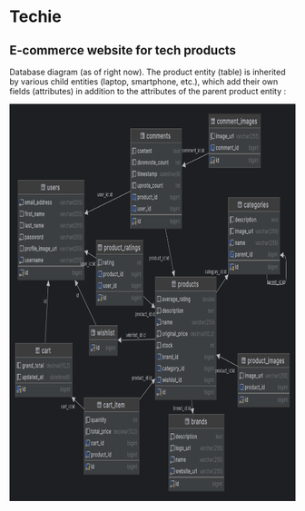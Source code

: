 # Techie
## E-commerce website for tech products

Database diagram (as of right now). The product entity (table) is inherited by various child entities (laptop, smartphone, etc.), which add their own fields (attributes) in addition to the attributes of the parent product entity :

<img src="src/main/resources/static/images/diagram.png" alt="Database Diagram" width="900" height="700">



